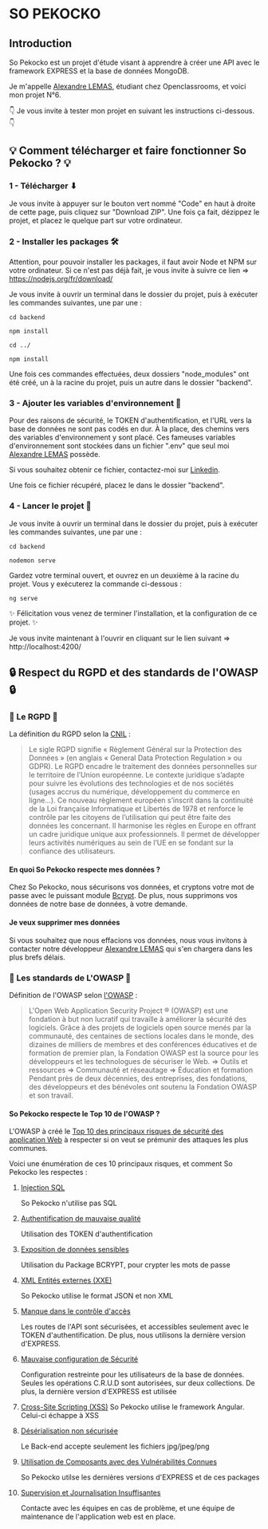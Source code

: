# SO PEKOCKO
## Introduction
So Pekocko est un projet d'étude visant à apprendre à créer une API avec le framework EXPRESS et la base de données MongoDB.

Je m'appelle [Alexandre LEMAS](https://www.linkedin.com/in/alexandre-lemas), étudiant chez Openclassrooms, et voici mon projet N°6.

👇 Je vous invite à tester mon projet en suivant les instructions ci-dessous. 👇

## 💡 Comment télécharger et faire fonctionner So Pekocko ? 💡
### 1 - Télécharger ⬇
Je vous invite à appuyer sur le bouton vert nommé "Code" en haut à droite de cette page, puis cliquez sur "Download ZIP".
Une fois ça fait, dézippez le projet, et placez le quelque part sur votre ordinateur.

### 2 - Installer les packages 🛠
Attention, pour pouvoir installer les packages, il faut avoir Node et NPM sur votre ordinateur. Si ce n'est pas déjà fait, je vous invite à suivre ce lien => https://nodejs.org/fr/download/

Je vous invite à ouvrir un terminal dans le dossier du projet, puis à exécuter les commandes suivantes, une par une :

`cd backend`

`npm install`

`cd ../`

`npm install`

Une fois ces commandes effectuées, deux dossiers "node_modules" ont été créé, un à la racine du projet, puis un autre dans le dossier "backend".

### 3 - Ajouter les variables d'environnement 🔗

Pour des raisons de sécurité, le TOKEN d'authentification, et l'URL vers la base de données ne sont pas codés en dur. À la place, des chemins vers des variables d'environnement y sont placé. Ces fameuses variables d'environnement sont stockées dans un fichier ".env" que seul moi [Alexandre LEMAS](https://www.linkedin.com/in/alexandre-lemas) possède. 

Si vous souhaitez obtenir ce fichier, contactez-moi sur [Linkedin](https://www.linkedin.com/in/alexandre-lemas).

Une fois ce fichier récupéré, placez le dans le dossier "backend".


### 4 - Lancer le projet 🚀
Je vous invite à ouvrir un terminal dans le dossier du projet, puis à exécuter les commandes suivantes, une par une :

`cd backend`

`nodemon serve`

Gardez votre terminal ouvert, et ouvrez en un deuxième à la racine du projet. Vous y exécuterez la commande ci-dessous :

`ng serve`

✨ Félicitation vous venez de terminer l'installation, et la configuration de ce projet. ✨

Je vous invite maintenant à l'ouvrir en cliquant sur le lien suivant => http://localhost:4200/


## 🔒 Respect du RGPD et des standards de l'OWASP 🔒

### 💾 Le RGPD 💾
La définition du RGPD selon la [CNIL](https://www.cnil.fr/fr/rgpd-de-quoi-parle-t-on) :

>Le sigle RGPD signifie « Règlement Général sur la Protection des Données » (en anglais « General Data Protection Regulation » ou GDPR). Le RGPD encadre le traitement des données personnelles sur le territoire de l’Union européenne.
Le contexte juridique s’adapte pour suivre les évolutions des technologies et de nos sociétés (usages accrus du numérique, développement du commerce en ligne…).
Ce nouveau règlement européen s’inscrit dans la continuité de la Loi française Informatique et Libertés de 1978 et renforce le contrôle par les citoyens de l’utilisation qui peut être faite des données les concernant.
Il harmonise les règles en Europe en offrant un cadre juridique unique aux professionnels. Il permet de développer leurs activités numériques au sein de l’UE en se fondant sur la confiance des utilisateurs.

#### En quoi So Pekocko respecte mes données ?
Chez So Pekocko, nous sécurisons vos données, et cryptons votre mot de passe avec le puissant module [Bcrypt](https://fr.wikipedia.org/wiki/Bcrypt). De plus, nous supprimons vos données de notre base de données, à votre demande.

#### Je veux supprimer mes données
Si vous souhaitez que nous effacions vos données, nous vous invitons à contacter notre développeur [Alexandre LEMAS](https://www.linkedin.com/in/alexandre-lemas) qui s'en chargera dans les plus brefs délais.  

### 📝 Les standards de L'OWASP 📝
Définition de l'OWASP selon [l'OWASP](https://owasp.org/) :
>L'Open Web Application Security Project ® (OWASP) est une fondation à but non lucratif qui travaille à améliorer la sécurité des logiciels. Grâce à des projets de logiciels open source menés par la communauté, des centaines de sections locales dans le monde, des dizaines de milliers de membres et des conférences éducatives et de formation de premier plan, la Fondation OWASP est la source pour les développeurs et les technologues de sécuriser le Web.
=> Outils et ressources
=> Communauté et réseautage
=> Éducation et formation
Pendant près de deux décennies, des entreprises, des fondations, des développeurs et des bénévoles ont soutenu la Fondation OWASP et son travail.

#### So Pekocko respecte le Top 10 de l'OWASP ? 
L'OWASP à créé le [Top 10 des principaux risques de sécurité des application Web](https://owasp.org/www-project-top-ten/) à respecter si on veut se prémunir des attaques les plus communes.

Voici une énumération de ces 10 principaux risques, et comment So Pekocko les respectes :

1. [Injection SQL](https://owasp.org/www-project-top-ten/2017/A1_2017-Injection)

    So Pekocko n'utilise pas SQL
2. [Authentification de mauvaise qualité](https://owasp.org/www-project-top-ten/2017/A2_2017-Broken_Authentication)

    Utilisation des TOKEN d'authentification
3. [Exposition de données sensibles](https://owasp.org/www-project-top-ten/2017/A3_2017-Sensitive_Data_Exposure)

    Utilisation du Package BCRYPT, pour crypter les mots de passe
4. [XML Entités externes (XXE)](https://owasp.org/www-project-top-ten/2017/A4_2017-XML_External_Entities_(XXE))

    So Pekocko utilise le format JSON et non XML
5. [Manque dans le contrôle d'accès](https://owasp.org/www-project-top-ten/2017/A5_2017-Broken_Access_Control)

    Les routes de l'API sont sécurisées, et accessibles seulement avec le TOKEN d'authentification. De plus, nous utilisons la dernière version d'EXPRESS.
6. [Mauvaise configuration de Sécurité](https://owasp.org/www-project-top-ten/2017/A6_2017-Security_Misconfiguration)

    Configuration restreinte pour les utilisateurs de la base de données. Seules les opérations C.R.U.D sont autorisées, sur deux collections. De plus, la dernière version d'EXPRESS est utilisée
7. [Cross-Site Scripting (XSS)](https://owasp.org/www-project-top-ten/2017/A7_2017-Cross-Site_Scripting_(XSS))
    So Pekocko utilise le framework Angular. Celui-ci échappe à XSS
8. [Désérialisation non sécurisée](https://owasp.org/www-project-top-ten/2017/A8_2017-Insecure_Deserialization)

    Le Back-end accepte seulement les fichiers jpg/jpeg/png
9. [Utilisation de Composants avec des Vulnérabilités Connues](https://owasp.org/www-project-top-ten/2017/A9_2017-Using_Components_with_Known_Vulnerabilities)

    So Pekocko utilse les dernières versions d'EXPRESS et de ces packages
10. [ Supervision et Journalisation Insuffisantes](https://owasp.org/www-project-top-ten/2017/A10_2017-Insufficient_Logging%2526Monitoring)

    Contacte avec les équipes en cas de problème, et une équipe de maintenance de l'application web est en place.

    
